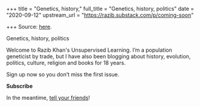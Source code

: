 +++
title = "Genetics, history,"
full_title = "Genetics, history, politics"
date = "2020-09-12"
upstream_url = "https://razib.substack.com/p/coming-soon"

+++
Source: [here](https://razib.substack.com/p/coming-soon).

Genetics, history, politics



Welcome to Razib Khan's Unsupervised Learning. I’m a population
geneticist by trade, but I have also been blogging about history,
evolution, politics, culture, religion and books for 18 years.

Sign up now so you don’t miss the first issue.

**Subscribe**

In the meantime, [tell your
friends](https://razib.substack.com/p/coming-soon?utm_source=substack&utm_medium=email&utm_content=share&action=share)!

